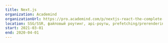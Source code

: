 ```yaml
---
title: Next.js
organization: Academind
organizationUrl: https://pro.academind.com/p/nextjs-react-the-complete-guide
location: SSG/SSR, файловый роутинг, api-роуты, prefetching/prerendering
start: 2021-03-01
end: 2020-04-01
---
```

